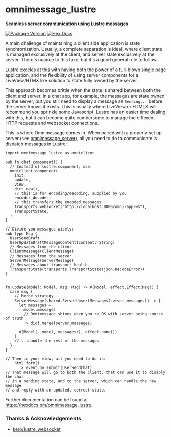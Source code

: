 # omnimessage_lustre

**Seamless server communication using Lustre messages**

[![Package Version](https://img.shields.io/hexpm/v/omnimessage_lustre)](https://hex.pm/packages/omnimessage_lustre)
[![Hex Docs](https://img.shields.io/badge/hex-docs-ffaff3)](https://hexdocs.pm/omnimessage_lustre/)

A main challenge of maintaining a client side application is state
synchronization. Usually, a complete separation is ideal, where client state is
managed exclusively at the client, and server state exclusively at the server.
There's nuance to this take, but it's a good general rule to follow.

[Lustre](https://hexdocs.pm/lustre/) exceles at this with having both the power
of a full-blown single page application, and the flexibility of using server
components for a LiveView/HTMX like solution to state fully owned by the server.

This approach becomes brittle when the state is shared between both the client
and server. In a chat app, for example, the messages are state owned by the
server, but you still need to display a message as `Sending...` before the
server knows it exists. This is usually where LiveView or HTMLX will recommend
you sprinkle some Javascript. Lustre has an easier time dealing with this, but
it can become quite cumbersome to manage the different HTTP requests and
websocket connections.

This is where Omnimessage comes in. When paired with a properly set up server
(see [omnimessage_server](https://hexdocs.pm/omnimessage_server)), all you need
to do to communicate is dispatch messages in Lustre:

```gleam
import omnimessage_lustre as omniclient

pub fn chat_component() {
  // Instead of lustre.component, use:
  omniclient.component(
    init,
    update,
    view,
    dict.new(),
    // this is for encoding/decoding, supplied by you
    encoder_decoder,
    // this transfers the encoded messages
    transports.websocket("http://localhost:8000/omni-app-ws"),
    TransportState,
  )
}

// Divide you messages wisely:
pub type Msg {
  UserSendDraft
  UserUpdateDraftMessageContent(content: String)
  // Messages from the client
  ClientMessage(ClientMessage)
  // Messages from the server
  ServerMessage(ServerMessage)
  // Messages about transport health
  TransportState(transports.TransportState(json.DecodeError))
}


fn update(model: Model, msg: Msg) -> #(Model, effect.Effect(Msg)) {
  case msg {
    // Merge strategy
    ServerMessage(shared.ServerUpsertMessages(server_messages)) -> {
      let messages =
        model.messages
        // Omnimessage shines when you're OK with server being source of truth
        |> dict.merge(server_messages)

      #(Model(..model, messages:), effect.none())
    }
    // ...handle the rest of the messages
  }
}

// Then in your view, all you need to do is:
    html.form()
      |> event.on_submit(UserSendChat)
// That message will go to both the client, that can use it to disaply the chat
// in a sending state, and to the server, which can handle the new message
// and reply with an updated, correct state.
```

Further documentation can be found at <https://hexdocs.pm/omnimessage_lustre>.

### Thanks & Acknowledgements

- [kero/lustre_websocket](https://codeberg.org/kero/lustre_websocket)
